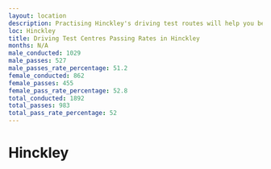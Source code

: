 ```yaml
---
layout: location
description: Practising Hinckley's driving test routes will help you become more confident in your gear-changing abilities.
loc: Hinckley
title: Driving Test Centres Passing Rates in Hinckley
months: N/A
male_conducted: 1029
male_passes: 527
male_passes_rate_percentage: 51.2
female_conducted: 862
female_passes: 455
female_pass_rate_percentage: 52.8
total_conducted: 1892
total_passes: 983
total_pass_rate_percentage: 52
---
```


# Hinckley
